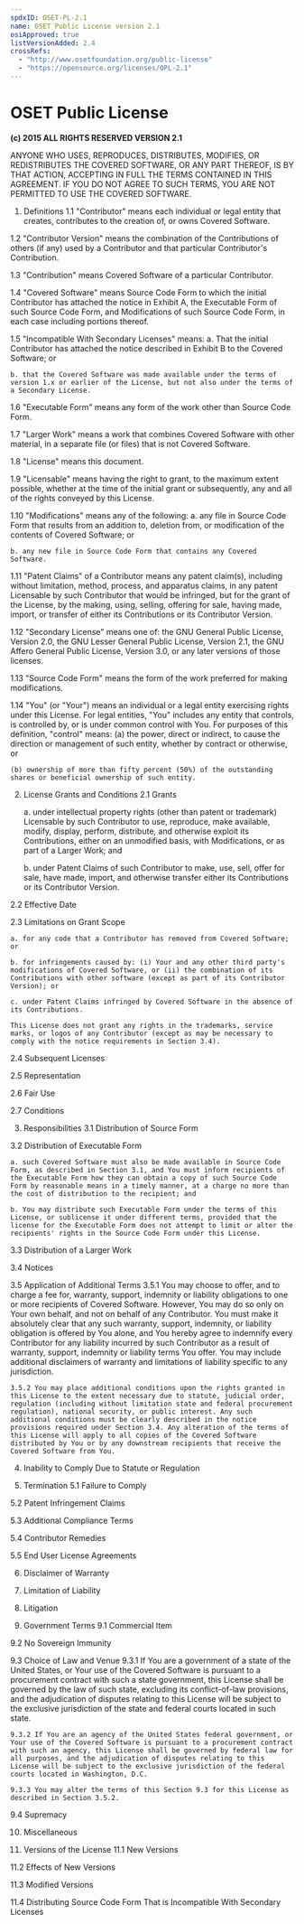 ```yaml
---
spdxID: OSET-PL-2.1
name: OSET Public License version 2.1
osiApproved: true
listVersionAdded: 2.4
crossRefs: 
  - "http://www.osetfoundation.org/public-license"
  - "https://opensource.org/licenses/OPL-2.1"
---
```


# OSET Public License

**(c) 2015 ALL RIGHTS RESERVED VERSION 2.1**

ANYONE WHO USES, REPRODUCES, DISTRIBUTES, MODIFIES, OR REDISTRIBUTES THE COVERED SOFTWARE, OR ANY PART THEREOF, IS BY THAT ACTION, ACCEPTING IN FULL THE TERMS CONTAINED IN THIS AGREEMENT. IF YOU DO NOT AGREE TO SUCH TERMS, YOU ARE NOT PERMITTED TO USE THE COVERED SOFTWARE.

1. Definitions
  1.1 "Contributor" means each individual or legal entity that creates, contributes to the creation of, or owns Covered Software.

  1.2 "Contributor Version" means the combination of the Contributions of others (if any) used by a Contributor and that particular Contributor's Contribution.

  1.3 "Contribution" means Covered Software of a particular Contributor.

  1.4 "Covered Software" means Source Code Form to which the initial Contributor has attached the notice in Exhibit A, the Executable Form of such Source Code Form, and Modifications of such Source Code Form, in each case including portions thereof.

  1.5 "Incompatible With Secondary Licenses" means:
    a. That the initial Contributor has attached the notice described in Exhibit B to the Covered Software; or

    b. that the Covered Software was made available under the terms of version 1.x or earlier of the License, but not also under the terms of a Secondary License.

  1.6 "Executable Form" means any form of the work other than Source Code Form.

  1.7 "Larger Work" means a work that combines Covered Software with other material, in a separate file (or files) that is not Covered Software.

  1.8 "License" means this document.

  1.9 "Licensable" means having the right to grant, to the maximum extent possible, whether at the time of the initial grant or subsequently, any and all of the rights conveyed by this License.

  1.10 "Modifications" means any of the following:
    a. any file in Source Code Form that results from an addition to, deletion from, or modification of the contents of Covered Software; or

    b. any new file in Source Code Form that contains any Covered Software.

  1.11 "Patent Claims" of a Contributor means any patent claim(s), including without limitation, method, process, and apparatus claims, in any patent Licensable by such Contributor that would be infringed, but for the grant of the License, by the making, using, selling, offering for sale, having made, import, or transfer of either its Contributions or its Contributor Version.

  1.12 "Secondary License" means one of: the GNU General Public License, Version 2.0, the GNU Lesser General Public License, Version 2.1, the GNU Affero General Public License, Version 3.0, or any later versions of those licenses.

  1.13 "Source Code Form" means the form of the work preferred for making modifications.

  1.14 "You" (or "Your") means an individual or a legal entity exercising rights under this License. For legal entities, "You" includes any entity that controls, is controlled by, or is under common control with You. For purposes of this definition, "control" means:
    (a) the power, direct or indirect, to cause the direction or management of such entity, whether by contract or otherwise, or

    (b) ownership of more than fifty percent (50%) of the outstanding shares or beneficial ownership of such entity.

2. License Grants and Conditions
  2.1 Grants
  
    a. under intellectual property rights (other than patent or trademark) Licensable by such Contributor to use, reproduce, make available, modify, display, perform, distribute, and otherwise exploit its Contributions, either on an unmodified basis, with Modifications, or as part of a Larger Work; and

    b. under Patent Claims of such Contributor to make, use, sell, offer for sale, have made, import, and otherwise transfer either its Contributions or its Contributor Version.

  2.2 Effective Date

  2.3 Limitations on Grant Scope
  
    a. for any code that a Contributor has removed from Covered Software; or

    b. for infringements caused by: (i) Your and any other third party's modifications of Covered Software, or (ii) the combination of its Contributions with other software (except as part of its Contributor Version); or

    c. under Patent Claims infringed by Covered Software in the absence of its Contributions.

    This License does not grant any rights in the trademarks, service marks, or logos of any Contributor (except as may be necessary to comply with the notice requirements in Section 3.4).

  2.4 Subsequent Licenses

  2.5 Representation

  2.6 Fair Use

  2.7 Conditions

3. Responsibilities
  3.1 Distribution of Source Form

  3.2 Distribution of Executable Form
  
    a. such Covered Software must also be made available in Source Code Form, as described in Section 3.1, and You must inform recipients of the Executable Form how they can obtain a copy of such Source Code Form by reasonable means in a timely manner, at a charge no more than the cost of distribution to the recipient; and

    b. You may distribute such Executable Form under the terms of this License, or sublicense it under different terms, provided that the license for the Executable Form does not attempt to limit or alter the recipients' rights in the Source Code Form under this License.

  3.3 Distribution of a Larger Work

  3.4 Notices

  3.5 Application of Additional Terms
    3.5.1 You may choose to offer, and to charge a fee for, warranty, support, indemnity or liability obligations to one or more recipients of Covered Software. However, You may do so only on Your own behalf, and not on behalf of any Contributor. You must make it absolutely clear that any such warranty, support, indemnity, or liability obligation is offered by You alone, and You hereby agree to indemnify every Contributor for any liability incurred by such Contributor as a result of warranty, support, indemnity or liability terms You offer. You may include additional disclaimers of warranty and limitations of liability specific to any jurisdiction.

    3.5.2 You may place additional conditions upon the rights granted in this License to the extent necessary due to statute, judicial order, regulation (including without limitation state and federal procurement regulation), national security, or public interest. Any such additional conditions must be clearly described in the notice provisions required under Section 3.4. Any alteration of the terms of this License will apply to all copies of the Covered Software distributed by You or by any downstream recipients that receive the Covered Software from You.

4. Inability to Comply Due to Statute or Regulation

5. Termination
  5.1 Failure to Comply

  5.2 Patent Infringement Claims

  5.3 Additional Compliance Terms

  5.4 Contributor Remedies

  5.5 End User License Agreements

6. Disclaimer of Warranty

7. Limitation of Liability

8. Litigation

9. Government Terms
  9.1 Commercial Item

  9.2 No Sovereign Immunity

  9.3 Choice of Law and Venue
    9.3.1 If You are a government of a state of the United States, or Your use of the Covered Software is pursuant to a procurement contract with such a state government, this License shall be governed by the law of such state, excluding its conflict-of-law provisions, and the adjudication of disputes relating to this License will be subject to the exclusive jurisdiction of the state and federal courts located in such state.

    9.3.2 If You are an agency of the United States federal government, or Your use of the Covered Software is pursuant to a procurement contract with such an agency, this License shall be governed by federal law for all purposes, and the adjudication of disputes relating to this License will be subject to the exclusive jurisdiction of the federal courts located in Washington, D.C.

    9.3.3 You may alter the terms of this Section 9.3 for this License as described in Section 3.5.2.

  9.4 Supremacy

10. Miscellaneous

11. Versions of the License
  11.1 New Versions

  11.2 Effects of New Versions

  11.3 Modified Versions

  11.4 Distributing Source Code Form That is Incompatible With Secondary Licenses
